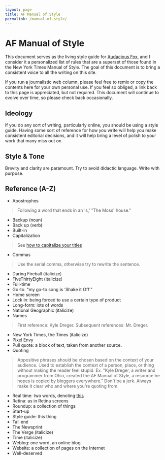 ```yaml
---
layout: page
title: AF Manual of Style
permalink: /manual-of-style/
---
```

# AF Manual of Style

This document serves as the living style guide for [Audacious Fox](http://audaciousfox.com), and I consider it a personalized list of rules that are a superset of those found in the New York Times Manual of Style. The goal of this document is to bring a consistent voice to all the writing on this site.

If you run a journalistic web column, please feel free to remix or copy the contents here for your own personal use. If you feel so obliged, a link back to this page is appreciated, but not required. This document will continue to evolve over time, so please check back occasionally.

## Ideology

If you do any sort of writing, particularly online, you should be using a style guide. Having some sort of reference for how _you_ write will help you make consistent editorial decisions, and it will help bring a level of polish to your work that many miss out on.

## Style & Tone

Brevity and clarity are paramount. Try to avoid didactic language. Write with purpose. 

## Reference (A-Z)

- Apostrophes

> Following a word that ends in an 's,' "The Moss' house."

- Backup (noun)
- Back up (verb)
- Built-in
- Capitalization

> See [how to capitalize your titles](http://titlecapitalization.com)

- Commas

> Use the serial comma, otherwise try to rewrite the sentence. 

- Daring Fireball (italicize)
- FiveThirtyEight (italicize)
- Full-time
- Go-to: "my go-to song is 'Shake it Off'"
- Home screen
- Lock in: being forced to use a certain type of product
- Long-form: lots of words
- National Geographic (italicize)
- Names

> First reference: Kyle Dreger. Subsequent references: Mr. Dreger. 

- New York Times, the Times (italicize)
- Pixel Envy
- Pull quote: a block of text, taken from another source.
- Quoting

> Appositive phrases should be chosen based on the context of your audience. Used to establish the context of a person, place, or thing without making the reader feel stupid. Ex. "Kyle Dreger, a writer and programmer from Ohio, created the AF Manual of Style, a resource he hopes is copied by bloggers everywhere." Don't be a jerk. Always make it clear who and where you're quoting from.

- Real time: two words, denoting [this](https://en.wikipedia.org/wiki/Real-time)
- Retina: as in Retina screens
- Roundup: a collection of things
- Start-up
- Style guide: this thing
- Tail end
- The Newsprint
- The Verge (italicize)
- Time (italicize)
- Weblog: one word, an online blog
- Website: a collection of pages on the Internet
- Well-deserved
